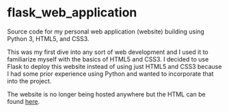 # flask_web_application

Source code for my personal web application (website) building using Python 3, HTML5, and CSS3.


This was my first dive into any sort of web development and I used it to familiarize myself with the basics of HTML5 and CSS3. I decided to use Flask to deploy this website instead of using just HTML5 and CSS3 because I had some prior experience using Python and wanted to incorporate that into the project.


The website is no longer being hosted anywhere but the HTML can be found [here](https://github.com/davidherszenhaut/flask_web_application/tree/master/templates).
